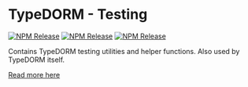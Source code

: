 # TypeDORM - Testing

[![NPM Release](https://img.shields.io/npm/v/@typedorm/testing?style=for-the-badge)](https://www.npmjs.com/package/@typedorm/testing) [![NPM Release](https://img.shields.io/npm/v/@typedorm/testing/beta?style=for-the-badge)](https://www.npmjs.com/package/@typedorm/testing) [![NPM Release](https://img.shields.io/npm/v/@typedorm/testing/alpha?style=for-the-badge)](https://www.npmjs.com/package/@typedorm/testing)

Contains TypeDORM testing utilities and helper functions. Also used by TypeDORM itself.

[Read more here](https://github.com/typedorm/typedorm)
